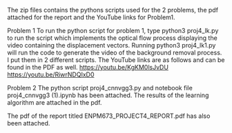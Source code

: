 The zip files contains the pythons scripts used for the 2 problems, the pdf attached for the report and the YouTube links for Problem1.

Problem 1
To run the python script for problem 1, type python3 proj4_lk.py to run the script which implements the optical flow process displaying the video containing the displacement vectors.
Running python3 proj4_lk1.py will run the code to generate the video of the background removal process. I put them in 2 different scripts.
The YouTube links are as follows and can be found in the PDF as well.
https://youtu.be/KgKM0lsJvDU
https://youtu.be/RiwrNDQIxD0


Problem 2
The python script proj4_cnnvgg3.py and notebook file proj4_cnnvgg3 (1).ipynb has been attached. The results of the learning algorithm are attached in the pdf.

The pdf of the report titled ENPM673_PROJECT4_REPORT.pdf has also been attached.
